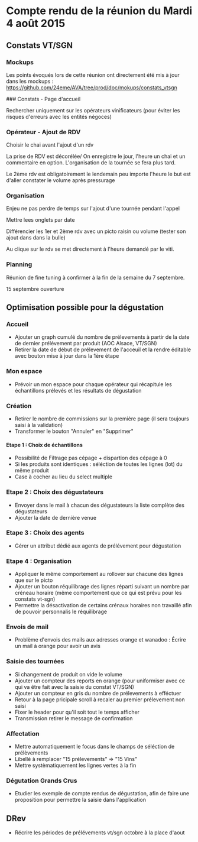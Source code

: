 Compte rendu de la réunion du Mardi 4 août 2015
===============================================

Constats VT/SGN
---------------

### Mockups

Les points évoqués lors de cette réunion ont directement été mis à jour dans les mockups : https://github.com/24eme/AVA/tree/prod/doc/mokups/constats_vtsgn

### Constats - Page d'accueil

Rechercher uniquement sur les opérateurs vinificateurs (pour éviter les risques d'erreurs avec les entités négoces)

### Opérateur - Ajout de RDV

Choisir le chai avant l'ajout d'un rdv

La prise de RDV est décorélée/ On enregistre le jour, l'heure un chai et un commentaire en option. L'organisation de la tournée se fera plus tard.

Le 2ème rdv est obligatoirement le lendemain peu importe l'heure le but est d'aller constater le volume après pressurage

### Organisation

Enjeu ne pas perdre de temps sur l'ajout d'une tournée pendant l'appel

Mettre lees onglets par date

Différencier les 1er et 2ème rdv avec un picto raisin ou volume (tester son ajout dans dans la bulle)

Au clique sur le rdv se met directement à l'heure demandé par le viti.

### Planning

Réunion de fine tuning à confirmer à la fin de la semaine du 7 septembre.

15 septembre ouverture

Optimisation possible pour la dégustation
-----------------------------------------

### Accueil

* Ajouter un graph cumulé du nombre de prélevements à partir de la date de dernier prélévement par produit (AOC Alsace, VT/SGN)
* Retirer la date de début de prélevement de l'acceuil et la rendre éditable avec bouton mise à jour dans la 1ère étape

### Mon espace

* Prévoir un mon espace pour chaque opérateur qui récapitule les échantillons prélevés et les résultats de dégustation

### Création

* Retirer le nombre de commissions sur la première page (il sera toujours saisi à la validation)
* Transformer le bouton "Annuler" en "Supprimer"

#### Etape 1 : Choix de échantillons 

* Possibilité de Filtrage pas cépage + dispartion des cépage à 0
* Si les produits sont identiques : séléction de toutes les lignes (lot) du même produit
* Case à cocher au lieu du select multiple

### Etape 2 : Choix des dégustateurs

* Envoyer dans le mail à chacun des dégustateurs la liste complète des dégustateurs
* Ajouter la date de dernière venue

### Etape 3 : Choix des agents

* Gérer un attribut dédié aux agents de prélévement pour dégustation

### Etape 4 : Organisation

* Appliquer le même comportement au rollover sur chacune des lignes que sur le picto
* Ajouter un bouton réquilibrage des lignes réparti suivant un nombre par créneau horaire (même comportement que ce qui est prévu pour les constats vt-sgn)
* Permettre la désactivation de certains crénaux horaires non travaillé afin de pouvoir personnalis le réquilibrage

### Envois de mail

* Problème d'envois des mails aux adresses orange et wanadoo : Écrire un mail à orange pour avoir un avis

### Saisie des tournées

* Si changement de produit on vide le volume
* Ajouter un compteur des reports en orange (pour uniformiser avec ce qui va être fait avec la saisie du constat VT/SGN)
* Ajouter un compteur en gris du nombre de prélevements à efféctuer
* Retour à la page pricipale scroll à recaler au premier prélevement non saisi
* Fixer le header pour qu'il soit tout le temps afficher
* Transmission retirer le message de confirmation

### Affectation

* Mettre automatiquement le focus dans le champs de séléction de prélèvements
* Libellé à remplacer "15 prélevements" => "15 Vins"
* Mettre systèmatiquement les lignes vertes à la fin

### Dégutation Grands Crus

* Etudier les exemple de compte rendus de dégustation, afin de faire une proposition pour permettre la saisie dans l'application

DRev
----

* Récrire les périodes de prélévements vt/sgn octobre à la place d'aout